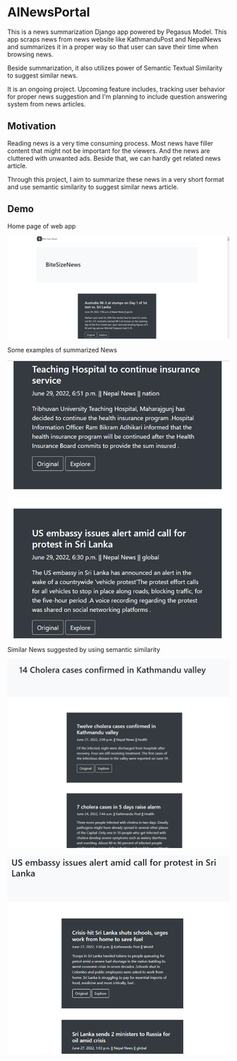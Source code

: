 # AINewsPortal

This is a news summarization Django app powered by Pegasus Model. This app scraps news from news website like KathmanduPost and NepalNews and summarizes it in a proper way so that user can save their time when browsing news.

Beside summarization, it also utilizes power of Semantic Textual Similarity to suggest similar news.

It is an ongoing project. Upcoming feature includes, tracking user behavior for proper news suggestion and I'm planning to include question answering system from news articles.


## Motivation

Reading news is a very time consuming process. Most news have filler content that might not be important for the viewers. And the news are cluttered with unwanted ads. Beside that, we can hardly get related news article.

Through this project, I aim to summarize these news in a very short format and use semantic similarity to suggest similar news article.


## Demo

Home page of web app

![alt text](https://github.com/saurabkunwar/AINewsPortal/blob/master/images/1.PNG)


Some examples of summarized News

![alt text](https://github.com/saurabkunwar/AINewsPortal/blob/master/images/2.PNG)


Similar News suggested by using semantic similarity

![alt text](https://github.com/saurabkunwar/AINewsPortal/blob/master/images/3.PNG)

![alt text](https://github.com/saurabkunwar/AINewsPortal/blob/master/images/5.PNG)

